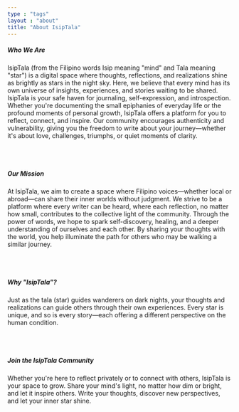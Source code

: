 ```yaml
---
type : "tags"
layout : "about"
title: "About IsipTala"
---
```


##### Who We Are

IsipTala (from the Filipino words Isip meaning "mind" and Tala meaning "star") is a digital space where thoughts, reflections, and realizations shine as brightly as stars in the night sky. Here, we believe that every mind has its own universe of insights, experiences, and stories waiting to be shared. IsipTala is your safe haven for journaling, self-expression, and introspection.
Whether you're documenting the small epiphanies of everyday life or the profound moments of personal growth, IsipTala offers a platform for you to reflect, connect, and inspire. Our community encourages authenticity and vulnerability, giving you the freedom to write about your journey—whether it's about love, challenges, triumphs, or quiet moments of clarity.

<br><br>
##### Our Mission

At IsipTala, we aim to create a space where Filipino voices—whether local or abroad—can share their inner worlds without judgment. We strive to be a platform where every writer can be heard, where each reflection, no matter how small, contributes to the collective light of the community.
Through the power of words, we hope to spark self-discovery, healing, and a deeper understanding of ourselves and each other. By sharing your thoughts with the world, you help illuminate the path for others who may be walking a similar journey. 

<br><br>
##### Why "IsipTala"?

Just as the tala (star) guides wanderers on dark nights, your thoughts and realizations can guide others through their own experiences. Every star is unique, and so is every story—each offering a different perspective on the human condition.

<br><br>
##### Join the IsipTala Community

Whether you're here to reflect privately or to connect with others, IsipTala is your space to grow. Share your mind's light, no matter how dim or bright, and let it inspire others. Write your thoughts, discover new perspectives, and let your inner star shine.

<br><br>

